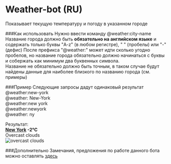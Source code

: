 # Weather-bot (RU)
Показывает текущую температуру и погоду в указанном городе

###Как использовать
Нужно ввести команду @weather:city-name  
Название города должно быть **обязательно на английском языке**
и содержать только буквы "A-z" (в любом регистре), " " (пробелы) или "-" (дефис)
После префикса "@weather:" может идти сколько угодно пробелов, 
но название города обязательно должно начинаться с буквы 
и собержать как минимум два буквенных символа.  
Название не обязательно должно быть точным, 
в таком случае будут найдены данные для наиболее 
близкого по названию города (см. примеры)

###Пример
Следующие запросы дадут одинаковый результат  
@weather:new-york  
@weather:  New-York  
@weather:new york  
@weather:newyork  
@weather: ny  

Результат:  
**[New York](http://openweathermap.org/city/5128581) -2°C**  
Overcast clouds  
![overcast clouds](http://openweathermap.org/img/w/04n.png)  

###Дополнительно
Замечания, предложения по работе данного бота можно оставлять [здесь](https://github.com/mylog00/rt-bot/issues)
